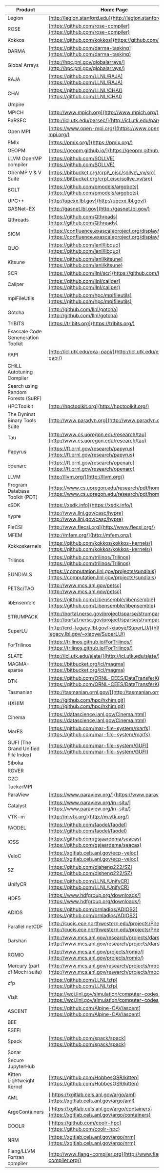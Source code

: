 | Product | Home Page |
| --- | --- |
| Legion | [http://legion.stanford.edu](http://legion.stanford.edu/) |
| ROSE | [https://github.com/rose-compiler](https://github.com/rose-compiler) |
| Kokkos | [https://github.com/kokkos](https://github.com/kokkos) |
| DARMA | [https://github.com/darma-tasking](https://github.com/darma-tasking) |
| Global Arrays | [http://hpc.pnl.gov/globalarrays/](http://hpc.pnl.gov/globalarrays/) |
| RAJA | [https://github.com/LLNL/RAJA](https://github.com/LLNL/RAJA) |
| CHAI | [https://github.com/LLNL/CHAI](https://github.com/LLNL/CHAI) |
| Umpire |   |
| MPICH | [http://www.mpich.org](http://www.mpich.org/) |
| PaRSEC | [http://icl.utk.edu/parsec/](http://icl.utk.edu/parsec/) |
| Open MPI | [https://www.open-mpi.org/](https://www.open-mpi.org/) |
| PMIx | [https://pmix.org/](https://pmix.org/) |
| GEOPM | [https://geopm.github.io/](https://geopm.github.io/) |
| LLVM OpenMP compiler | [https://github.com/SOLLVE](https://github.com/SOLLVE) |
| OpenMP V \& V Suite | [https://bitbucket.org/crpl\_cisc/sollve\_vv/src](https://bitbucket.org/crpl_cisc/sollve_vv/src) |
| BOLT | [https://github.com/pmodels/argobots](https://github.com/pmodels/argobots) |
| UPC++ | [http://upcxx.lbl.gov](http://upcxx.lbl.gov/) |
| GASNet-EX | [http://gasnet.lbl.gov](http://gasnet.lbl.gov/) |
| Qthreads | [https://github.com/Qthreads](https://github.com/Qthreads) |
| SICM | [https://confluence.exascaleproject.org/display/STSS07](https://confluence.exascaleproject.org/display/STSS07) |
| QUO | [https://github.com/lanl/libquo](https://github.com/lanl/libquo) |
| Kitsune | [https://github.com/lanl/kitsune](https://github.com/lanl/kitsune) |
| SCR | [https://github.com/llnl/scr](https://github.com/llnl/scr) |
| Caliper | [https://github.com/llnl/caliper](https://github.com/llnl/caliper) |
| mpiFileUtils | [https://github.com/hpc/mpifileutils](https://github.com/hpc/mpifileutils) |
| Gotcha | [http://github.com/llnl/gotcha](http://github.com/llnl/gotcha) |
| TriBITS | [https://tribits.org](https://tribits.org/) |
| Exascale Code Geneneration Toolkit |
| PAPI | [http://icl.utk.edu/exa-papi/](http://icl.utk.edu/exa-papi/) |
| CHiLL Autotuning Compiler |
| Search using Random Forests (SuRF) |
| HPCToolkit | [http://hpctoolkit.org](http://hpctoolkit.org/) |
| The Dyninst Binary Tools Suite | [http://www.paradyn.org](http://www.paradyn.org/) |
| Tau | [http://www.cs.uoregon.edu/research/tau](http://www.cs.uoregon.edu/research/tau) |
| Papyrus | [https://ft.ornl.gov/research/papyrus](https://ft.ornl.gov/research/papyrus) |
| openarc | [https://ft.ornl.gov/research/openarc](https://ft.ornl.gov/research/openarc) |
| LLVM | [http://llvm.org/](http://llvm.org/) |
| Program Database Toolkit (PDT) | [https://www.cs.uoregon.edu/research/pdt/home.php](https://www.cs.uoregon.edu/research/pdt/home.php) |
| xSDK | [https://xsdk.info](https://xsdk.info/) |
| hypre | [http://www.llnl.gov/casc/hypre](http://www.llnl.gov/casc/hypre) |
| FleCSI | [http://www.flecsi.org](http://www.flecsi.org/) |
| MFEM | [http://mfem.org/](http://mfem.org/) |
| Kokkoskernels | [https://github.com/kokkos/kokkos-kernels/](https://github.com/kokkos/kokkos-kernels/) |
| Trilinos | [https://github.com/trilinos/Trilinos](https://github.com/trilinos/Trilinos) |
| SUNDIALS | [https://computation.llnl.gov/projects/sundials](https://computation.llnl.gov/projects/sundials) |
| PETSc/TAO | [http://www.mcs.anl.gov/petsc](http://www.mcs.anl.gov/petsc) |
| libEnsemble | [https://github.com/Libensemble/libensemble](https://github.com/Libensemble/libensemble) |
| STRUMPACK | [http://portal.nersc.gov/project/sparse/strumpack/](http://portal.nersc.gov/project/sparse/strumpack/) |
| SuperLU | [http://crd-legacy.lbl.gov/~xiaoye/SuperLU/](http://crd-legacy.lbl.gov/~xiaoye/SuperLU/) |
| ForTrilinos | [https://trilinos.github.io/ForTrilinos/](https://trilinos.github.io/ForTrilinos/) |
| SLATE | [http://icl.utk.edu/slate/](http://icl.utk.edu/slate/) |
| MAGMA-sparse | [https://bitbucket.org/icl/magma](https://bitbucket.org/icl/magma) |
| DTK | [https://github.com/ORNL-CEES/DataTransferKit](https://github.com/ORNL-CEES/DataTransferKit) |
| Tasmanian | [http://tasmanian.ornl.gov/](http://tasmanian.ornl.gov/) |
| HXHIM | [http://github.com/hpc/hxhim.git](http://github.com/hpc/hxhim.git) |
| Cinema | [https://datascience.lanl.gov/Cinema.html](https://datascience.lanl.gov/Cinema.html) |
| MarFS | [https://github.com/mar-file-system/marfs](https://github.com/mar-file-system/marfs) |
| GUFI (The Grand Unified File Index) | [https://github.com/mar-file-system/GUFI](https://github.com/mar-file-system/GUFI) |
| Siboka |   |
| ROVER |   |
| C2C |   |
| TuckerMPI |   |
| ParaView | [https://www.paraview.org/](https://www.paraview.org/) |
| Catalyst | [https://www.paraview.org/in-situ/](https://www.paraview.org/in-situ/) |
| VTK-m | [http://m.vtk.org](http://m.vtk.org/) |
| FAODEL | [https://github.com/faodel/faodel](https://github.com/faodel/faodel) |
| IOSS | [https://github.com/gsjaardema/seacas](https://github.com/gsjaardema/seacas) |
| VeloC | [https://xgitlab.cels.anl.gov/ecp-veloc](https://xgitlab.cels.anl.gov/ecp-veloc) |
| SZ | [https://github.com/disheng222/SZ](https://github.com/disheng222/SZ) |
| UnifyCR | [https://github.com/LLNL/UnifyCR](https://github.com/LLNL/UnifyCR) |
| HDF5 | [https://www.hdfgroup.org/downloads/](https://www.hdfgroup.org/downloads/) |
| ADIOS | [https://github.com/ornladios/ADIOS2](https://github.com/ornladios/ADIOS2) |
| Parallel netCDF | [http://cucis.ece.northwestern.edu/projects/PnetCDF/](http://cucis.ece.northwestern.edu/projects/PnetCDF/) |
| Darshan | [http://www.mcs.anl.gov/research/projects/darshan/](http://www.mcs.anl.gov/research/projects/darshan/) |
| ROMIO | [http://www.mcs.anl.gov/projects/romio/](http://www.mcs.anl.gov/projects/romio/) |
| Mercury (part of Mochi suite) | [http://www.mcs.anl.gov/research/projects/mochi/](http://www.mcs.anl.gov/research/projects/mochi/) |
| zfp | [https://github.com/LLNL/zfp](https://github.com/LLNL/zfp) |
| VisIt | [https://wci.llnl.gov/simulation/computer-codes/visit](https://wci.llnl.gov/simulation/computer-codes/visit) |
| ASCENT | [https://github.com/Alpine-DAV/ascent](https://github.com/Alpine-DAV/ascent) |
| BEE |   |
| FSEFI |   |
| Spack | [https://github.com/spack/spack](https://github.com/spack/spack) |
| Sonar |   |
| Secure JupyterHub |   |
| Kitten Lightweight Kernel | [https://github.com/HobbesOSR/kitten](https://github.com/HobbesOSR/kitten) |
| AML | [ https://xgitlab.cels.anl.gov/argo/aml](https://xgitlab.cels.anl.gov/argo/aml) |
| ArgoContainers | [ https://xgitlab.cels.anl.gov/argo/containers](https://xgitlab.cels.anl.gov/argo/containers) |
| COOLR | [ https://github.com/coolr-hpc](https://github.com/coolr-hpc) |
| NRM | [https://xgitlab.cels.anl.gov/argo/nrm](https://xgitlab.cels.anl.gov/argo/nrm) |
| Flang/LLVM Fortran compiler | [http://www.flang-compiler.org](http://www.flang-compiler.org/) |
